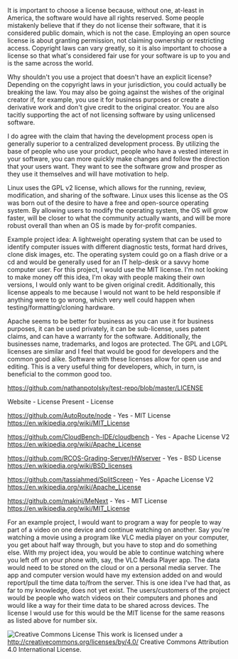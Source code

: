 It is important to choose a license because, without one, at-least in America, the software would have all rights reserved. Some people mistakenly believe that if they do not license their software, that it is considered public domain, which is not the case. Employing an open source license is about granting permission, not claiming ownership or restricting access. Copyright laws can vary greatly, so it is also important to choose a license so that what's considered fair use for your software is up to you and is the same across the world.

Why shouldn't you use a project that doesn't have an explicit license? Depending on the copyright laws in your jurisdiction, you could actually be breaking the law. You may also be going against the wishes of the original creator if, for example, you use it for business purposes or create a derivative work and don't give credit to the original creator. You are also tacitly supporting the act of not licensing software by using unlicensed software.

I do agree with the claim that having the development process open is generally superior to a centralized development process. By utilizing the base of people who use your product, people who have a vested interest in your software, you can more quickly make changes and follow the direction that your users want. They want to see the software grow and prosper as they use it themselves and will have motivation to help.

Linux uses the GPL v2 license, which allows for the running, review, modification, and sharing of the software. Linux uses this license as the OS was born out of the desire to have a free and open-source operating system. By allowing users to modify the operating system, the OS will grow faster, will be closer to what the community actually wants, and will be more robust overall than when an OS is made by for-profit companies.

Example project idea: A lightweight operating system that can be used to identify computer issues with different diagnostic tests, format hard drives, clone disk images, etc. The operating system could go on a flash drive or a cd and would be generally used for an IT help-desk or a savvy home computer user. For this project, I would use the MIT license. I'm not looking to make money off this idea, I'm okay with people making their own versions, I would only want to be given original credit. Additionally, this license appeals to me because I would not want to be held responsible if anything were to go wrong, which very well could happen when testing/formatting/cloning hardware.

Apache seems to be better for business as you can use it for business purposes, it can be used privately, it can be sub-license, uses patent claims, and can have a warranty for the software. Additionally, the businesses name, trademarks, and logos are protected. The GPL and LGPL licenses are similar and I feel that would be good for developers and the common good alike. Software with these licenses allow for open use and editing. This is a very useful thing for developers, which, in turn, is beneficial to the common good too.

https://github.com/nathanpotolsky/test-repo/blob/master/LICENSE

Website     -     License Present     -     License

https://github.com/AutoRoute/node - Yes - MIT License https://en.wikipedia.org/wiki/MIT_License

https://github.com/CloudBench-IDE/cloudbench - Yes - Apache License V2 https://en.wikipedia.org/wiki/Apache_License

https://github.com/RCOS-Grading-Server/HWserver - Yes - BSD License https://en.wikipedia.org/wiki/BSD_licenses

https://github.com/tassiahmed/SplitScreen - Yes - Apache License V2 https://en.wikipedia.org/wiki/Apache_License

https://github.com/makinj/MeNext - Yes - MIT License https://en.wikipedia.org/wiki/MIT_License

For an example project, I would want to program a way for people to way part of a video on one device and continue watching on another.  Say you're watching a movie using a program like VLC media player on your computer, you get about half way through, but you have to stop and do something else.  With my project idea, you would be able to continue watching where you left off on your phone with, say, the VLC Media Player app.  The data would need to be stored on the cloud or on a personal media server.  The app and computer version would have my extension added on and would report/pull the time data to/from the server.  This is one idea I've had that, as far to my knowledge, does not yet exist.  The users/customers of the project would be people who watch videos on their computers and phones and would like a way for their time data to be shared across devices.  The license I would use for this would be the MIT license for the same reasons as listed above for number six.

![Creative Commons License](https://i.creativecommons.org/l/by/4.0/88x31.png) This work is licensed under a http://creativecommons.org/licenses/by/4.0/ Creative Commons Attribution 4.0 International License.
